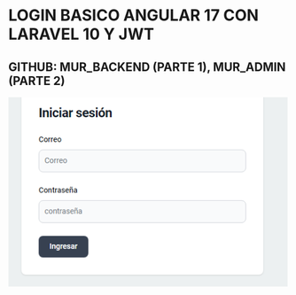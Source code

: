 <!-- 0.- LOGIN_REGISTER_BASICO-V1-->

# LOGIN BASICO ANGULAR 17 CON LARAVEL 10 Y JWT

## GITHUB: MUR_BACKEND (PARTE 1), MUR_ADMIN (PARTE 2)

![Texto alternativo](imagenes/login_basico.png "Título opcional")

<!-- /0.- LOGIN_REGISTER_BASICO-V1-->

